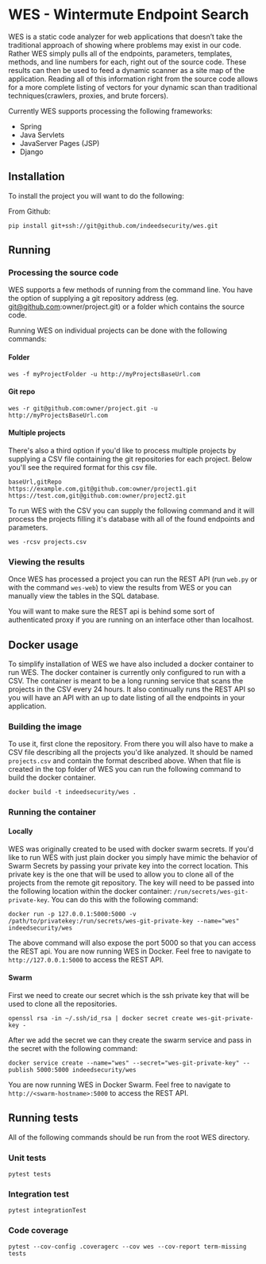 # WES - Wintermute Endpoint Search
WES is a static code analyzer for web applications that doesn’t take the
traditional approach of showing where problems may exist in our code. Rather WES
simply pulls all of the endpoints, parameters, templates, methods, and line
numbers for each, right out of the source code. These results can then be used
to feed a dynamic scanner as a site map of the application. Reading all of this
information right from the source code allows for a more complete listing of
vectors for your dynamic scan than traditional techniques(crawlers, proxies,
and brute forcers).

Currently WES supports processing the following frameworks:
- Spring
- Java Servlets
- JavaServer Pages (JSP)
- Django

## Installation
To install the project you will want to do the following:

From Github:
```
pip install git+ssh://git@github.com/indeedsecurity/wes.git
```

## Running
### Processing the source code
WES supports a few methods of running from the command line. You have the option
of supplying a git repository address (eg. git@github.com:owner/project.git) or
a folder which contains the source code.

Running WES on individual projects can be done with the following commands:

#### Folder
```
wes -f myProjectFolder -u http://myProjectsBaseUrl.com
```

#### Git repo
```
wes -r git@github.com:owner/project.git -u http://myProjectsBaseUrl.com
```

#### Multiple projects
There's also a third option if you'd like to process multiple projects by
supplying a CSV file containing the git repositories for each project. Below
you'll see the required format for this csv file.

```
baseUrl,gitRepo
https://example.com,git@github.com:owner/project1.git
https://test.com,git@github.com:owner/project2.git
```

To run WES with the CSV you can supply the following command and it will process
the projects filling it's database with all of the found endpoints and
parameters.

```
wes -rcsv projects.csv
```

### Viewing the results
Once WES has processed a project you can run the REST API (run `web.py` or with
the command `wes-web`) to view the results from WES or you can manually view the
tables in the SQL database.

You will want to make sure the REST api is behind some sort of authenticated
proxy if you are running on an interface other than localhost.


## Docker usage
To simplify installation of WES we have also included a docker container to run
WES. The docker container is currently only configured to run with a CSV. The
container is meant to be a long running service that scans the projects in the
CSV every 24 hours. It also continually runs the REST API so you will have an
API with an up to date listing of all the endpoints in your application.

### Building the image
To use it, first clone the repository. From there you will also have to make a
CSV file describing all the projects you'd like analyzed. It should be named
`projects.csv` and contain the format described above. When that file is created
in the top folder of WES you can run the following command to build the docker
container.
```
docker build -t indeedsecurity/wes .
```

### Running the container
#### Locally
WES was originally created to be used with docker swarm secrets. If you'd like
to run WES with just plain docker you simply have mimic the behavior of Swarm
Secrets by passing your private key into the correct location. This private key
is the one that will be used to allow you to clone all of the projects from the
remote git repository. The key will need to be passed into the following
location within the docker container: `/run/secrets/wes-git-private-key`. You can do
this with the following command:
```
docker run -p 127.0.0.1:5000:5000 -v /path/to/privatekey:/run/secrets/wes-git-private-key --name="wes" indeedsecurity/wes
```
The above command will also expose the port 5000 so that you can access the REST
api. You are now running WES in Docker. Feel free to navigate to
`http://127.0.0.1:5000` to access the REST API.

#### Swarm
First we need to create our secret which is the ssh private key that will be
used to clone all the repositories.
```
openssl rsa -in ~/.ssh/id_rsa | docker secret create wes-git-private-key -
```

After we add the secret we can they create the swarm service and pass in the
secret with the following command:
```
docker service create --name="wes" --secret="wes-git-private-key" --publish 5000:5000 indeedsecurity/wes
```

You are now running WES in Docker Swarm. Feel free to navigate to
`http://<swarm-hostname>:5000` to access the REST API.

## Running tests
All of the following commands should be run from the root WES directory.

### Unit tests
```
pytest tests
```

### Integration test
```
pytest integrationTest
```

### Code coverage
```
pytest --cov-config .coveragerc --cov wes --cov-report term-missing tests
```
